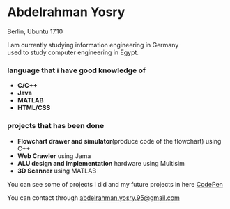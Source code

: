 # Abdelrahman Yosry

Berlin, Ubuntu 17.10

I am currently studying information engineering in Germany  
used to study computer engineering in Egypt.  



### language that i have good knowledge of 
  + **C/C++**
  + **Java**
  + **MATLAB**
  + **HTML/CSS**

### projects that has been done
   + **Flowchart drawer and simulator**(produce code of the flowchart) using C++
   + **Web Crawler** using Jama
   + **ALU design and implementation** hardware using Multisim
   + **3D Scanner** using MATLAB



You can see some of projects i did and my future projects in here
[CodePen](https://codepen.io/yosry/)

You can contact through abdelrahman.yosry.95@gmail.com
